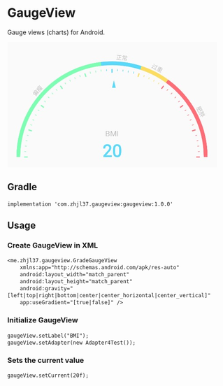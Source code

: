 # GaugeView

Gauge views (charts) for Android.

![](https://raw.githubusercontent.com/zhjl37/GaugeView/main/screenshot.jpeg)

## Gradle

```
implementation 'com.zhjl37.gaugeview:gaugeview:1.0.0'
```

## Usage

### Create GaugeView in XML

```
<me.zhjl37.gaugeview.GradeGaugeView
    xmlns:app="http://schemas.android.com/apk/res-auto"
    android:layout_width="match_parent"
    android:layout_height="match_parent"
    android:gravity="[left|top|right|bottom|center|center_horizontal|center_vertical]"
    app:useGradient="[true|false]" />
```

### Initialize GaugeView

```
gaugeView.setLabel("BMI");
gaugeView.setAdapter(new Adapter4Test());
```

### Sets the current value

```
gaugeView.setCurrent(20f);
```
